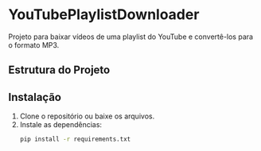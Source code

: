 # YouTubePlaylistDownloader

Projeto para baixar vídeos de uma playlist do YouTube e convertê-los para o formato MP3.

## Estrutura do Projeto

## Instalação

1. Clone o repositório ou baixe os arquivos.
2. Instale as dependências:
   ```bash
   pip install -r requirements.txt

